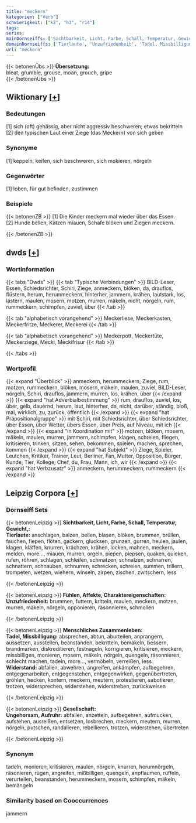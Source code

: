 ```yaml
---
title: "meckern"
kategorien: ["Verb"]
schwierigkeit: ["k2", "h3", "r14"]
tags:
series:
mainDornseiffs: ['Sichtbarkeit, Licht, Farbe, Schall, Temperatur, Gewicht,', 'Fühlen, Affekte, Charaktereigenschaften', 'Menschliches Zusammenleben', 'Gesellschaft']
domainDornseiffs: ['Tierlaute', 'Unzufriedenheit', 'Tadel, Missbilligung', 'Widerstand', 'Ungehorsam, Aufruhr']
url: "meckern"
---
```


{{< betonenÜbs >}}
**Übersetzung:**  
bleat, grumble, grouse, moan, grouch, gripe  
{{< /betonenÜbs >}}

## Wiktionary [[+](https://de.wiktionary.org/wiki/meckern)]

### Bedeutungen
[1] sich (oft) gehässig, aber nicht aggressiv beschweren; etwas bekritteln  
[2] den typischen Laut einer Ziege (das Meckern) von sich geben  

### Synonyme
[1] keppeln, keifen, sich beschweren, sich mokieren, nörgeln  

### Gegenwörter
[1] loben, für gut befinden, zustimmen  

### Beispiele
{{< betonenZB >}}
[1] Die Kinder meckern mal wieder über das Essen.  
[2] Hunde bellen, Katzen miauen, Schafe blöken und Ziegen meckern.  

{{< /betonenZB >}}


## dwds [[+](https://www.dwds.de/wb/meckern)]

### Wortinformation
{{< tabs "Dwds" >}}
{{< tab "Typische Verbindungen" >}}
BILD-Leser, Essen, Schiedsrichter, Schiri, Ziege, anmeckern, blöken, da, drauflos, flüstern, herum, herummeckern, hinterher, jammern, krähen, lautstark, los, lästern, maulen, mosern, motzen, murren, mäkeln, nicht, nörgeln, rum, rummeckern, schimpfen, zuviel, über
{{< /tab >}}

{{< tab "alphabetisch vorangehend" >}}
Meckerliese, Meckerkasten, Meckerfritze, Meckerer, Meckerei
{{< /tab >}}

{{< tab "alphabetisch vorangehend" >}}
Meckerpott, Meckertüte, Meckerziege, Mecki, Meckifrisur
{{< /tab >}}

{{< /tabs >}}

### Wortprofil
{{< expand "Überblick" >}} anmeckern, herummeckern, Ziege, rum, motzen, rummeckern, blöken, mosern, mäkeln, maulen, zuviel, BILD-Leser, nörgeln, Schiri, drauflos, jammern, murren, los, krähen, über {{< /expand >}}
{{< expand "hat Adverbialbestimmung" >}} rum, drauflos, zuviel, los, über, gelb, dauernd, herum, laut, hinterher, da, nicht, darüber, ständig, bloß, mal, wirklich, zu, zurück, öffentlich {{< /expand >}}
{{< expand "hat Präpositionalgruppe" >}} mit Schiri, mit Schiedsrichter, über Schiedsrichter, über Essen, über Wetter, übers Essen, über Preis, auf Niveau, mit ich {{< /expand >}}
{{< expand "in Koordination mit" >}} motzen, blöken, mosern, mäkeln, maulen, murren, jammern, schimpfen, klagen, schreien, fliegen, kritisieren, trinken, sitzen, sehen, bekommen, spielen, machen, sprechen, kommen {{< /expand >}}
{{< expand "hat Subjekt" >}} Ziege, Spieler, Leutchen, Kritiker, Trainer, Leut, Berliner, Fan, Mutter, Opposition, Bürger, Kunde, Tier, Kollege, Chef, du, Frau, Mann, ich, wir {{< /expand >}}
{{< expand "hat Verbzusatz" >}} anmeckern, herummeckern, rummeckern {{< /expand >}}

## Leipzig Corpora [[+](https://corpora.uni-leipzig.de/en/res?word=meckern&corpusId=deu_newscrawl-public_2018)]

### Dornseiff Sets
{{< betonenLeipzig >}}
**Sichtbarkeit, Licht, Farbe, Schall, Temperatur, Gewicht,:**  
**Tierlaute:** anschlagen, balzen, bellen, blasen, blöken, brummen, brüllen, fauchen, fiepen, flöten, gackern, glucksen, grunzen, gurren, heulen, jaulen, klagen, kläffen, knurren, krächzen, krähen, locken, mahnen, meckern, melden, more..., miauen, murren, orgeln, piepen, piepsen, quaken, quieken, rufen, röhren, schlagen, schleifen, schmatzen, schnalzen, schnarren, schnattern, schnauben, schnurren, schrecken, schreien, summen, trillern, trompeten, wetzen, wiehern, winseln, zirpen, zischen, zwitschern, less  

{{< /betonenLeipzig >}}


{{< betonenLeipzig >}}
**Fühlen, Affekte, Charaktereigenschaften:**  
**Unzufriedenheit:** brummen, futtern, kritteln, maulen, meckern, motzen, murren, mäkeln, nörgeln, opponieren, räsonnieren, schmollen  

{{< /betonenLeipzig >}}


{{< betonenLeipzig >}}
**Menschliches Zusammenleben:**  
**Tadel, Missbilligung:** absprechen, abtun, aburteilen, anprangern, aussetzen, ausstellen, beanstanden, bekritteln, bemäkeln, bessern, brandmarken, diskreditieren, festnageln, korrigieren, kritisieren, meckern, missbilligen, monieren, mosern, mäkeln, nörgeln, quengeln, räsonnieren, schlecht machen, tadeln, more..., vermöbeln, verreißen, less  
**Widerstand:** abfallen, abwehren, angreifen, ankämpfen, aufbegehren, entgegenarbeiten, entgegenstehen, entgegenwirken, gegenübertreten, gröhlen, hecken, kontern, meckern, meutern, protestieren, sabotieren, trotzen, widersprechen, widerstehen, widerstreben, zurückweisen  

{{< /betonenLeipzig >}}


{{< betonenLeipzig >}}
**Gesellschaft:**  
**Ungehorsam, Aufruhr:** abfallen, anzetteln, aufbegehren, aufmucken, aufstehen, ausreißen, entsetzen, losbrechen, meckern, meutern, murren, nörgeln, putschen, randalieren, rebellieren, trotzen, widerstehen, übertreten  

{{< /betonenLeipzig >}}

### Synonym
tadeln, monieren, kritisieren, maulen, nörgeln, knurren, herumnörgeln, räsonieren, rügen, angreifen, mißbilligen, quengeln, anpflaumen, rüffeln, verurteilen, beanstanden, herummeckern, mosern, schimpfen, mäkeln, bemängeln


### Similarity based on Cooccurrences
jammern

